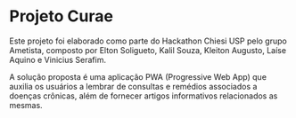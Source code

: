 # Projeto Curae

Este projeto foi elaborado como parte do Hackathon Chiesi USP pelo grupo Ametista, composto por Elton Soligueto, Kalil Souza, Kleiton Augusto, Laíse Aquino e Vinicius Serafim.

A solução proposta é uma aplicação PWA (Progressive Web App) que auxilia os usuários a lembrar de consultas e remédios associados a doenças crônicas, além de fornecer artigos informativos relacionados as mesmas.
